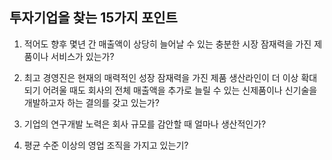 ## 투자기업을 찾는 15가지 포인트

1. 적어도 향후 몇년 간 매출액이 상당히 늘어날 수 있는 충분한 시장 잠재력을 가진 제품이나 서비스가 있는가?

2. 최고 경영진은 현재의 매력적인 성장 잠재력을 가진 제품 생산라인이 더 이상 확대되기 어려울 때도 회사의 전체 매출액을 추가로 늘릴 수 있는 신제품이나 신기술을 개발하고자 하는 결의를 갖고 있는가?

3. 기업의 연구개발 노력은 회사 규모를 감안할 때 얼마나 생산적인가?

4. 평균 수준 이상의 영업 조직을 가지고 있는기?